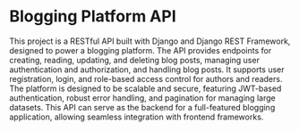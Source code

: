 # Blogging Platform API

This project is a RESTful API built with Django and Django REST Framework, designed to power a blogging platform. The API provides endpoints for creating, reading, updating, and deleting blog posts, managing user authentication and authorization, and handling blog posts. It supports user registration, login, and role-based access control for authors and readers. The platform is designed to be scalable and secure, featuring JWT-based authentication, robust error handling, and pagination for managing large datasets. This API can serve as the backend for a full-featured blogging application, allowing seamless integration with frontend frameworks.
